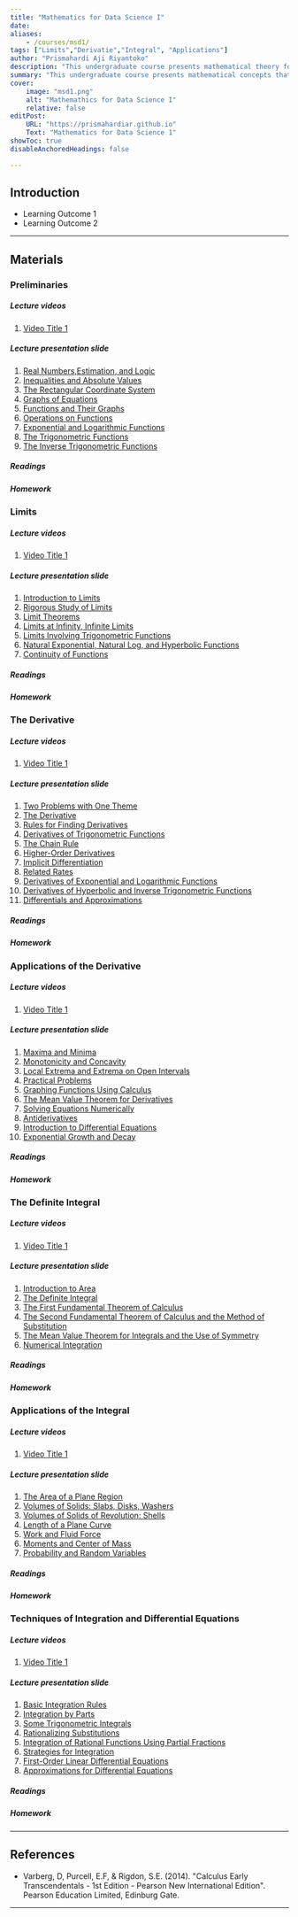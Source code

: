 ```yaml
---
title: "Mathematics for Data Science I"
date: 
aliases: 
    - /courses/msd1/
tags: ["Limits","Derivatie","Integral", "Applications"]
author: "Prismahardi Aji Riyantoko"
description: "This undergraduate course presents mathematical theory for data science" 
summary: "This undergraduate course presents mathematical concepts that emphasizes the theoritical of limit, function, differential, and integral" 
cover:
    image: "msd1.png"
    alt: "Mathemathics for Data Science I"
    relative: false
editPost:
    URL: "https://prismahardiar.github.io"
    Text: "Mathematics for Data Science 1"
showToc: true
disableAnchoredHeadings: false

---
```


## Introduction

+ Learning Outcome 1
+ Learning Outcome 2

---

## Materials

### Preliminaries

##### Lecture videos

1. [Video Title 1](https://youtu.be/0rbmjemhy38)

##### Lecture presentation slide

1. [Real Numbers,Estimation, and Logic]()
2. [Inequalities and Absolute Values]()
3. [The Rectangular Coordinate System]()
4. [Graphs of Equations]()
5. [Functions and Their Graphs]()
6. [Operations on Functions]()
7. [Exponential and Logarithmic Functions]()
8. [The Trigonometric Functions]()
9. [The Inverse Trigonometric Functions]()

##### Readings

##### Homework


### Limits

##### Lecture videos

1. [Video Title 1](https://youtu.be/0rbmjemhy38)

##### Lecture presentation slide

1. [Introduction to Limits]()
2. [Rigorous Study of Limits]()
3. [Limit Theorems]()
4. [Limits at Infinity, Infinite Limits]()
5. [Limits Involving Trigonometric Functions]()
6. [Natural Exponential, Natural Log, and Hyperbolic Functions]()
7. [Continuity of Functions]()

##### Readings

##### Homework

### The Derivative

##### Lecture videos

1. [Video Title 1](https://youtu.be/0rbmjemhy38)

##### Lecture presentation slide

1. [Two Problems with One Theme]()
2. [The Derivative]()
3. [Rules for Finding Derivatives]()
4. [Derivatives of Trigonometric Functions]()
5. [The Chain Rule]()
6. [Higher-Order Derivatives]()
7. [Implicit Differentiation]()
8. [Related Rates]()
9. [Derivatives of Exponential and Logarithmic Functions]()
10. [Derivatives of Hyperbolic and Inverse Trigonometric Functions]()
11. [Differentials and Approximations]()

##### Readings

##### Homework

### Applications of the Derivative

##### Lecture videos

1. [Video Title 1](https://youtu.be/0rbmjemhy38)

##### Lecture presentation slide

1. [Maxima and Minima]()
2. [Monotonicity and Concavity]()
3. [Local Extrema and Extrema on Open Intervals]()
4. [Practical Problems]()
5. [Graphing Functions Using Calculus]()
6. [The Mean Value Theorem for Derivatives]()
7. [Solving Equations Numerically]()
8. [Antiderivatives]()
9. [Introduction to Differential Equations]()
10. [Exponential Growth and Decay]()

##### Readings

##### Homework

### The Definite Integral

##### Lecture videos

1. [Video Title 1](https://youtu.be/0rbmjemhy38)

##### Lecture presentation slide

1. [Introduction to Area]()
2. [The Definite Integral]()
3. [The First Fundamental Theorem of Calculus]()
4. [The Second Fundamental Theorem of Calculus and the Method of Substitution]()
5. [The Mean Value Theorem for Integrals and the Use of Symmetry]()
6. [Numerical Integration]()

##### Readings

##### Homework

### Applications of the Integral

##### Lecture videos

1. [Video Title 1](https://youtu.be/0rbmjemhy38)

##### Lecture presentation slide

1. [The Area of a Plane Region]()
2. [Volumes of Solids: Slabs, Disks, Washers]()
3. [Volumes of Solids of Revolution: Shells]()
4. [Length of a Plane Curve]()
5. [Work and Fluid Force]()
6. [Moments and Center of Mass]()
7. [Probability and Random Variables]()

##### Readings

##### Homework

### Techniques of Integration and Differential Equations

##### Lecture videos

1. [Video Title 1](https://youtu.be/0rbmjemhy38)

##### Lecture presentation slide

1. [Basic Integration Rules]()
2. [Integration by Parts]()
3. [Some Trigonometric Integrals]()
4. [Rationalizing Substitutions]()
5. [Integration of Rational Functions Using Partial Fractions]()
6. [Strategies for Integration]()
7. [First-Order Linear Differential Equations]()
8. [Approximations for Differential Equations]()

##### Readings

##### Homework


---

## References

+ Varberg, D, Purcell, E.F, & Rigdon, S.E. (2014). "Calculus Early Transcendentals - 1st Edition - Pearson New International Edition". Pearson Education Limited, Edinburg Gate. 

---